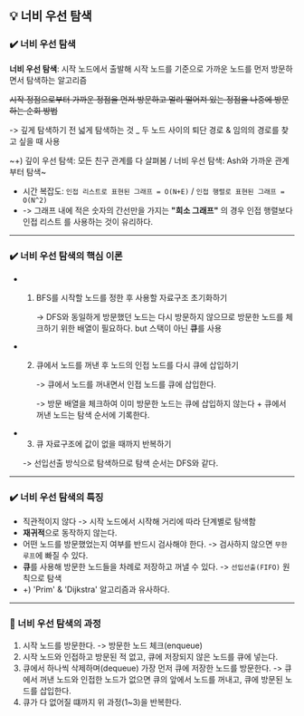 ## 💡 너비 우선 탐색

### ✔️ 너비 우선 탐색
**너비 우선 탐색**: 시작 노드에서 출발해 시작 노드를 기준으로 가까운 노드를 먼저 방문하면서 탐색하는 알고리즘

~~시작 정점으로부터 가까운 정점을 먼저 방문하고 멀리 떨어져 있는 정점을 나중에 방문하는 순회 방법~~

-> 깊게 탐색하기 전 넓게 탐색하는 것 _ 두 노드 사이의 퇴단 경로 & 임의의 경로를 찾고 싶을 때 사용

~+) 깊이 우선 탐색: 모든 친구 관계를 다 살펴봄 / 너비 우선 탐색: Ash와 가까운 관계부터 탐색~

- 시간 복잡도: `인접 리스트로 표현된 그래프 = O(N+E)` / `인접 행렬로 표현된 그래프 = O(N^2)`
- -> 그래프 내에 적은 숫자의 간선만을 가지는 **"희소 그래프"** 의 경우 인접 행렬보다 인접 리스트 를 사용하는 것이 유리하다.

***

### ✔️ 너비 우선 탐색의 핵심 이론
- 1. BFS를 시작할 노드를 정한 후 사용할 자료구조 초기화하기

     -> DFS와 동일하게 방문했던 노드는 다시 방문하지 않으므로 방문한 노드를 체크하기 위한 배열이 필요하다. but 스택이 아닌 **큐**를 사용
     
- 2. 큐에서 노드를 꺼낸 후 노드의 인접 노드를 다시 큐에 삽입하기
     
     -> 큐에서 노드를 꺼내면서 인접 노드를 큐에 삽입한다.
     
     -> 방문 배열을 체크하여 이미 방문한 노드는 큐에 삽입하지 않는다 + 큐에서 꺼낸 노드는 탐색 순서에 기록한다.
     
- 3. 큐 자료구조에 값이 없을 때까지 반복하기
     
    -> 선입선출 방식으로 탐색하므로 탐색 순서는 DFS와 같다.

***

### ✔️ 너비 우선 탐색의 특징

- 직관적이지 않다 -> 시작 노드에서 시작해 거리에 따라 단계별로 탐색함
- **재귀적**으로 동작하지 않는다.
- 어떤 노드를 방문했었는지 여부를 반드시 검사해야 한다. -> 검사하지 않으면 `무한 루프`에 빠질 수 있다.
- **큐**를 사용해 방문한 노드들을 차례로 저장하고 꺼낼 수 있다. -> `선입선출(FIFO)` 원칙으로 탐색
- +) 'Prim' & 'Dijkstra' 알고리즘과 유사하다.

***

### 🚩 너비 우선 탐색의 과정
1. 시작 노드를 방문한다. -> 방문한 노드 체크(enqueue)
2. 시작 노드와 인접하고 방문된 적 없고, 큐에 저장되지 않은 노드를 큐에 넣는다.
3. 큐에서 하나씩 삭제하며(dequeue) 가장 먼저 큐에 저장한 노드를 방문한다. -> 큐에서 꺼낸 노드와 인접한 노드가 없으면 큐의 앞에서 노드를 꺼내고, 큐에 방문된 노드를 삽입한다.
4. 큐가 다 없어질 떄까지 위 과정(1~3)을 반복한다.
